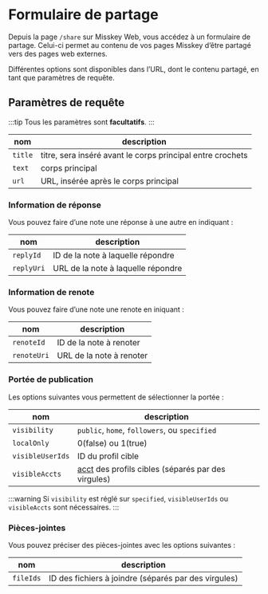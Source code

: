 # Formulaire de partage

Depuis la page `/share` sur Misskey Web, vous accédez à un formulaire de partage. Celui-ci permet au contenu de vos pages Misskey d’être partagé vers des pages web externes.

Différentes options sont disponibles dans l’URL, dont le contenu partagé, en tant que paramètres de requête.

## Paramètres de requête

:::tip
Tous les paramètres sont **facultatifs**.
:::

| nom | description |
| ---- | ---- |
| `title` | titre, sera inséré avant le corps principal entre crochets |
| `text` | corps principal |
| `url` | URL, insérée après le corps principal |

### Information de réponse

Vous pouvez faire d’une note une réponse à une autre en indiquant :

| nom | description |
| ---- | ---- |
| `replyId` | ID de la note à laquelle répondre |
| `replyUri` | URL de la note à laquelle répondre |

### Information de renote

Vous pouvez faire d’une note une renote en iniquant :

| nom | description |
| ---- | ---- |
| `renoteId` | ID de la note à renoter |
| `renoteUri` | URL de la note à renoter |

### Portée de publication

Les options suivantes vous permettent de sélectionner la portée :

| nom | description |
| ---- | ---- |
| `visibility` | `public`, `home`, `followers`, ou `specified` |
| `localOnly` | 0(false) ou 1(true) |
| `visibleUserIds` | ID du profil cible |
| `visibleAccts` | [acct](../glossary.md#acct) des profils cibles (séparés par des virgules) |

:::warning
Si `visibility` est réglé sur `specified`,  `visibleUserIds` ou `visibleAccts` sont nécessaires.
:::

### Pièces-jointes

Vous pouvez préciser des pièces-jointes avec les options suivantes :

| nom | description |
| ---- | ---- |
| `fileIds` | ID des fichiers à joindre (séparés par des virgules) |
